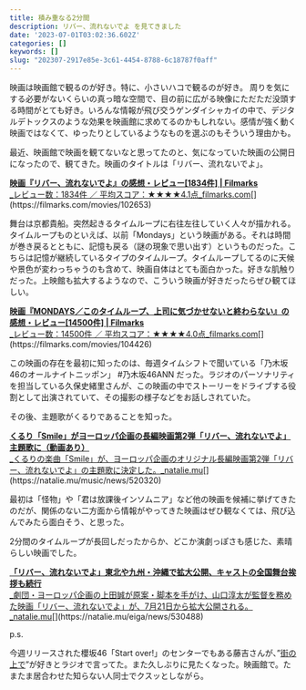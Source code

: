 ```yaml
---
title: 積み重なる2分間
description: リバー、流れないでよ を見てきました
date: '2023-07-01T03:02:36.602Z'
categories: []
keywords: []
slug: "202307-2917e85e-3c61-4454-8788-6c18787f0aff"
---
```

映画は映画館で観るのが好き。特に、小さいハコで観るのが好き。 周りを気にする必要がないくらいの真っ暗な空間で、目の前に広がる映像にただただ没頭する時間がとても好き。いろんな情報が飛び交うゲンダイシャカイの中で、デジタルデトックスのような効果を映画館に求めてるのかもしれない。感情が強く動く映画ではなくて、ゆったりとしているようなものを選ぶのもそういう理由かも。

最近、映画館で映画を観てないなと思ってたのと、気になっていた映画の公開日になったので、観てきた。映画のタイトルは「リバー、流れないでよ」。

[**映画『リバー、流れないでよ』の感想・レビュー\[1834件\] | Filmarks**  
_レビュー数：1834件 ／ 平均スコア：★★★★4.1点_filmarks.com](https://filmarks.com/movies/102653 "https://filmarks.com/movies/102653")[](https://filmarks.com/movies/102653)

舞台は京都貴船。突然起きるタイムループに右往左往していく人々が描かれる。タイムループものといえば、以前「Mondays」という映画がある。それは時間が巻き戻るとともに、記憶も戻る（謎の現象で思い出す）というものだった。こちらは記憶が継続しているタイプのタイムループ。タイムループしてるのに天候や景色が変わっちゃうのも含めて、映画自体はとても面白かった。好きな肌触りだった。上映館も拡大するようなので、こういう映画が好きだったらぜひ観てほしい。

[**映画『MONDAYS／このタイムループ、上司に気づかせないと終わらない』の感想・レビュー\[14500件\] | Filmarks**  
_レビュー数：14500件 ／ 平均スコア：★★★★4.0点_filmarks.com](https://filmarks.com/movies/104426 "https://filmarks.com/movies/104426")[](https://filmarks.com/movies/104426)

この映画の存在を最初に知ったのは、毎週タイムシフトで聞いている「乃木坂46のオールナイトニッポン」 #乃木坂46ANN だった。ラジオのパーソナリティを担当している久保史緒里さんが、この映画の中でストーリーをドライブする役割として出演されていて、その撮影の様子などをお話しされていた。

その後、主題歌がくるりであることを知った。

[**くるり「Smile」がヨーロッパ企画の長編映画第2弾「リバー、流れないでよ」主題歌に（動画あり）**  
_くるりの楽曲「Smile」が、ヨーロッパ企画のオリジナル長編映画第2弾「リバー、流れないでよ」の主題歌に決定した。_natalie.mu](https://natalie.mu/music/news/520320 "https://natalie.mu/music/news/520320")[](https://natalie.mu/music/news/520320)

最初は「怪物」や「君は放課後インソムニア」など他の映画を候補に挙げてきたのだが、関係のない二方面から情報がやってきた映画はぜひ観なくては、飛び込んでみたら面白そう、と思った。

2分間のタイムループが長回しだったからか、どこか演劇っぽさも感じた、素晴らしい映画でした。

[**「リバー、流れないでよ」東北や九州・沖縄で拡大公開、キャストの全国舞台挨拶も続行**  
_劇団・ヨーロッパ企画の上田誠が原案・脚本を手がけ、山口淳太が監督を務めた映画「リバー、流れないでよ」が、7月21日から拡大公開される。_natalie.mu](https://natalie.mu/eiga/news/530488 "https://natalie.mu/eiga/news/530488")[](https://natalie.mu/eiga/news/530488)

p.s.

今週リリースされた櫻坂46「Start over!」のセンターでもある藤吉さんが、”[街の上で](https://filmarks.com/movies/85972)”が好きとラジオで言ってた。また久しぶりに見たくなった。映画館で。たまたま居合わせた知らない人同士でクスッとしながら。